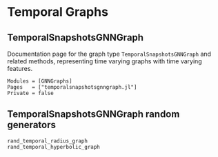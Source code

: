 # Temporal Graphs

## TemporalSnapshotsGNNGraph

Documentation page for the graph type `TemporalSnapshotsGNNGraph` and related methods, representing time varying graphs with time varying features.

```@autodocs
Modules = [GNNGraphs]
Pages   = ["temporalsnapshotsgnngraph.jl"]
Private = false
```

## TemporalSnapshotsGNNGraph random generators

```@docs
rand_temporal_radius_graph
rand_temporal_hyperbolic_graph
```
